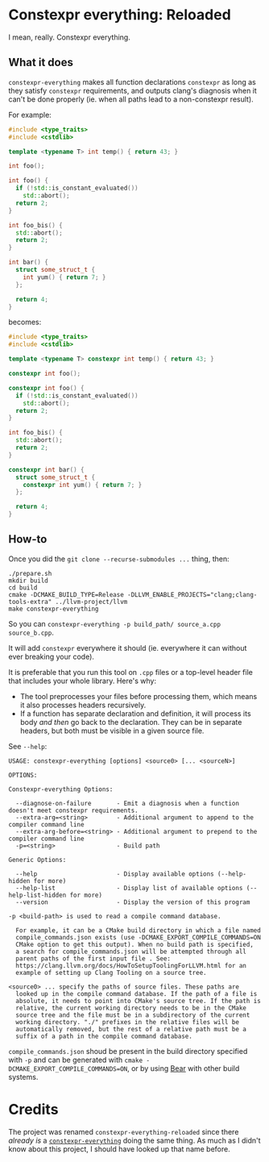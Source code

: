 # Constexpr everything: Reloaded

I mean, really. Constexpr everything.

## What it does

`constexpr-everything` makes all function declarations `constexpr` as long as
they satisfy `constexpr` requirements, and outputs clang's diagnosis when it
can't be done properly (ie. when all paths lead to a non-constexpr result).

For example:

```cpp
#include <type_traits>
#include <cstdlib>

template <typename T> int temp() { return 43; }

int foo();

int foo() {
  if (!std::is_constant_evaluated())
    std::abort();
  return 2;
}

int foo_bis() {
  std::abort();
  return 2;
}

int bar() {
  struct some_struct_t {
    int yum() { return 7; }
  };

  return 4;
}
```

becomes:

```cpp
#include <type_traits>
#include <cstdlib>

template <typename T> constexpr int temp() { return 43; }

constexpr int foo();

constexpr int foo() {
  if (!std::is_constant_evaluated())
    std::abort();
  return 2;
}

int foo_bis() {
  std::abort();
  return 2;
}

constexpr int bar() {
  struct some_struct_t {
    constexpr int yum() { return 7; }
  };

  return 4;
}
```

## How-to

Once you did the `git clone --recurse-submodules ...` thing, then:

```
./prepare.sh
mkdir build
cd build
cmake -DCMAKE_BUILD_TYPE=Release -DLLVM_ENABLE_PROJECTS="clang;clang-tools-extra" ../llvm-project/llvm
make constexpr-everything
```

So you can `constexpr-everything -p build_path/ source_a.cpp source_b.cpp`.

It will add `constexpr` everywhere it should (ie. everywhere it can without
ever breaking your code).

It is preferable that you run this tool on `.cpp` files or a top-level header
file that includes your whole library. Here's why:

- The tool preprocesses your files before processing them, which means it also
processes headers recursively.
- If a function has separate declaration and definition, it will process its
body *and then* go back to the declaration. They can be in separate headers,
but both must be visible in a given source file.

See `--help`:

```
USAGE: constexpr-everything [options] <source0> [... <sourceN>]

OPTIONS:

Constexpr-everything Options:

  --diagnose-on-failure       - Emit a diagnosis when a function doesn't meet constexpr requirements.
  --extra-arg=<string>        - Additional argument to append to the compiler command line
  --extra-arg-before=<string> - Additional argument to prepend to the compiler command line
  -p=<string>                 - Build path

Generic Options:

  --help                      - Display available options (--help-hidden for more)
  --help-list                 - Display list of available options (--help-list-hidden for more)
  --version                   - Display the version of this program

-p <build-path> is used to read a compile command database.

  For example, it can be a CMake build directory in which a file named
  compile_commands.json exists (use -DCMAKE_EXPORT_COMPILE_COMMANDS=ON
  CMake option to get this output). When no build path is specified,
  a search for compile_commands.json will be attempted through all
  parent paths of the first input file . See:
  https://clang.llvm.org/docs/HowToSetupToolingForLLVM.html for an
  example of setting up Clang Tooling on a source tree.

<source0> ... specify the paths of source files. These paths are
  looked up in the compile command database. If the path of a file is
  absolute, it needs to point into CMake's source tree. If the path is
  relative, the current working directory needs to be in the CMake
  source tree and the file must be in a subdirectory of the current
  working directory. "./" prefixes in the relative files will be
  automatically removed, but the rest of a relative path must be a
  suffix of a path in the compile command database.
```

`compile_commands.json` shoud be present in the build directory specified with
`-p` and can be generated with `cmake -DCMAKE_EXPORT_COMPILE_COMMANDS=ON`,
or by using [Bear](https://github.com/rizsotto/Bear) with other build systems.

# Credits

The project was renamed `constexpr-everything-reloaded` since there *already is* a [`constexpr-everything`](https://github.com/trailofbits/constexpr-everything/) doing the same thing. As much as I didn't know about this project, I should have looked up that name before.
